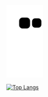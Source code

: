 ![Snake animation](https://github.com/josuehasspereira/josuehasspereira/blob/output/github-contribution-grid-snake.svg)

[![Top Langs](https://github-readme-stats.vercel.app/api/top-langs/?username=josuehasspereira&layout=compact)](https://github.com/USERNAME/github-readme-stats)
